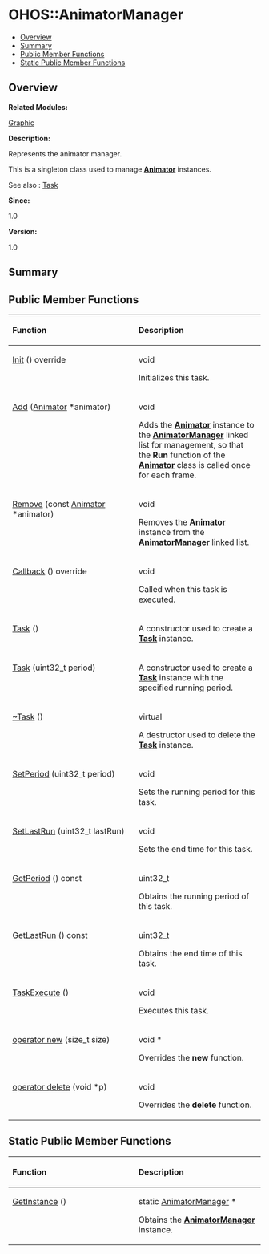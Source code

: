 # OHOS::AnimatorManager<a name="EN-US_TOPIC_0000001054799617"></a>

-   [Overview](#section842818002165633)
-   [Summary](#section981813086165633)
-   [Public Member Functions](#pub-methods)
-   [Static Public Member Functions](#pub-static-methods)

## **Overview**<a name="section842818002165633"></a>

**Related Modules:**

[Graphic](graphic.md)

**Description:**

Represents the animator manager. 

This is a singleton class used to manage  **[Animator](ohos-animator.md)**  instances.

See also
:   [Task](ohos-task.md) 

**Since:**

1.0

**Version:**

1.0

## **Summary**<a name="section981813086165633"></a>

## Public Member Functions<a name="pub-methods"></a>

<a name="table1471980344165633"></a>
<table><thead align="left"><tr id="row1257542546165633"><th class="cellrowborder" valign="top" width="50%" id="mcps1.1.3.1.1"><p id="p866992708165633"><a name="p866992708165633"></a><a name="p866992708165633"></a>Function</p>
</th>
<th class="cellrowborder" valign="top" width="50%" id="mcps1.1.3.1.2"><p id="p1304480807165633"><a name="p1304480807165633"></a><a name="p1304480807165633"></a>Description</p>
</th>
</tr>
</thead>
<tbody><tr id="row1235131250165633"><td class="cellrowborder" valign="top" width="50%" headers="mcps1.1.3.1.1 "><p id="p649327797165633"><a name="p649327797165633"></a><a name="p649327797165633"></a><a href="graphic.md#gadfc9e9cf812f172fb1b6ca7efb7ba099">Init</a> () override</p>
</td>
<td class="cellrowborder" valign="top" width="50%" headers="mcps1.1.3.1.2 "><p id="p331485052165633"><a name="p331485052165633"></a><a name="p331485052165633"></a> void </p>
<p id="p1471799759165633"><a name="p1471799759165633"></a><a name="p1471799759165633"></a>Initializes this task. </p>
</td>
</tr>
<tr id="row265411545165633"><td class="cellrowborder" valign="top" width="50%" headers="mcps1.1.3.1.1 "><p id="p399222143165633"><a name="p399222143165633"></a><a name="p399222143165633"></a><a href="graphic.md#ga8b60ed045dc2a3370498a3e6922d5400">Add</a> (<a href="ohos-animator.md">Animator</a> *animator)</p>
</td>
<td class="cellrowborder" valign="top" width="50%" headers="mcps1.1.3.1.2 "><p id="p1229243753165633"><a name="p1229243753165633"></a><a name="p1229243753165633"></a>void </p>
<p id="p780036434165633"><a name="p780036434165633"></a><a name="p780036434165633"></a>Adds the <strong id="b1719100570165633"><a name="b1719100570165633"></a><a name="b1719100570165633"></a><a href="ohos-animator.md">Animator</a></strong> instance to the <strong id="b1728053793165633"><a name="b1728053793165633"></a><a name="b1728053793165633"></a><a href="ohos-animatormanager.md">AnimatorManager</a></strong> linked list for management, so that the <strong id="b1583504059165633"><a name="b1583504059165633"></a><a name="b1583504059165633"></a>Run</strong> function of the <strong id="b1190512301165633"><a name="b1190512301165633"></a><a name="b1190512301165633"></a><a href="ohos-animator.md">Animator</a></strong> class is called once for each frame. </p>
</td>
</tr>
<tr id="row1553464071165633"><td class="cellrowborder" valign="top" width="50%" headers="mcps1.1.3.1.1 "><p id="p143587825165633"><a name="p143587825165633"></a><a name="p143587825165633"></a><a href="graphic.md#ga493d53a9e4a47b79d30c0d37f96a69da">Remove</a> (const <a href="ohos-animator.md">Animator</a> *animator)</p>
</td>
<td class="cellrowborder" valign="top" width="50%" headers="mcps1.1.3.1.2 "><p id="p78182987165633"><a name="p78182987165633"></a><a name="p78182987165633"></a>void </p>
<p id="p1089015991165633"><a name="p1089015991165633"></a><a name="p1089015991165633"></a>Removes the <strong id="b1909839878165633"><a name="b1909839878165633"></a><a name="b1909839878165633"></a><a href="ohos-animator.md">Animator</a></strong> instance from the <strong id="b1369708338165633"><a name="b1369708338165633"></a><a name="b1369708338165633"></a><a href="ohos-animatormanager.md">AnimatorManager</a></strong> linked list. </p>
</td>
</tr>
<tr id="row2000255519165633"><td class="cellrowborder" valign="top" width="50%" headers="mcps1.1.3.1.1 "><p id="p1302203241165633"><a name="p1302203241165633"></a><a name="p1302203241165633"></a><a href="graphic.md#ga8a7c3d733fc2112171a2e075dd425a5c">Callback</a> () override</p>
</td>
<td class="cellrowborder" valign="top" width="50%" headers="mcps1.1.3.1.2 "><p id="p72717811165633"><a name="p72717811165633"></a><a name="p72717811165633"></a> void </p>
<p id="p869619010165633"><a name="p869619010165633"></a><a name="p869619010165633"></a>Called when this task is executed. </p>
</td>
</tr>
<tr id="row800558951165633"><td class="cellrowborder" valign="top" width="50%" headers="mcps1.1.3.1.1 "><p id="p1168525279165633"><a name="p1168525279165633"></a><a name="p1168525279165633"></a><a href="graphic.md#gad94964a9139150b967ad640ea2076312">Task</a> ()</p>
</td>
<td class="cellrowborder" valign="top" width="50%" headers="mcps1.1.3.1.2 "><p id="p1515931337165633"><a name="p1515931337165633"></a><a name="p1515931337165633"></a>  </p>
<p id="p1839129463165633"><a name="p1839129463165633"></a><a name="p1839129463165633"></a>A constructor used to create a <strong id="b883107237165633"><a name="b883107237165633"></a><a name="b883107237165633"></a><a href="ohos-task.md">Task</a></strong> instance. </p>
</td>
</tr>
<tr id="row1905571613165633"><td class="cellrowborder" valign="top" width="50%" headers="mcps1.1.3.1.1 "><p id="p362725515165633"><a name="p362725515165633"></a><a name="p362725515165633"></a><a href="graphic.md#gaa7c50eb360b6a4478b5332b8bf565940">Task</a> (uint32_t period)</p>
</td>
<td class="cellrowborder" valign="top" width="50%" headers="mcps1.1.3.1.2 "><p id="p1283898913165633"><a name="p1283898913165633"></a><a name="p1283898913165633"></a> </p>
<p id="p71823204165633"><a name="p71823204165633"></a><a name="p71823204165633"></a>A constructor used to create a <strong id="b1410128944165633"><a name="b1410128944165633"></a><a name="b1410128944165633"></a><a href="ohos-task.md">Task</a></strong> instance with the specified running period. </p>
</td>
</tr>
<tr id="row1886884364165633"><td class="cellrowborder" valign="top" width="50%" headers="mcps1.1.3.1.1 "><p id="p1957505009165633"><a name="p1957505009165633"></a><a name="p1957505009165633"></a><a href="graphic.md#ga293d4e1533ea98cdebbbffe1afed38ef">~Task</a> ()</p>
</td>
<td class="cellrowborder" valign="top" width="50%" headers="mcps1.1.3.1.2 "><p id="p1546990022165633"><a name="p1546990022165633"></a><a name="p1546990022165633"></a> virtual </p>
<p id="p457135781165633"><a name="p457135781165633"></a><a name="p457135781165633"></a>A destructor used to delete the <strong id="b1415142522165633"><a name="b1415142522165633"></a><a name="b1415142522165633"></a><a href="ohos-task.md">Task</a></strong> instance. </p>
</td>
</tr>
<tr id="row568763311165633"><td class="cellrowborder" valign="top" width="50%" headers="mcps1.1.3.1.1 "><p id="p525673999165633"><a name="p525673999165633"></a><a name="p525673999165633"></a><a href="graphic.md#gac6e9fe7bde72bf506558a6f0d0287a92">SetPeriod</a> (uint32_t period)</p>
</td>
<td class="cellrowborder" valign="top" width="50%" headers="mcps1.1.3.1.2 "><p id="p1885733026165633"><a name="p1885733026165633"></a><a name="p1885733026165633"></a>void </p>
<p id="p1426249650165633"><a name="p1426249650165633"></a><a name="p1426249650165633"></a>Sets the running period for this task. </p>
</td>
</tr>
<tr id="row167723943165633"><td class="cellrowborder" valign="top" width="50%" headers="mcps1.1.3.1.1 "><p id="p283621662165633"><a name="p283621662165633"></a><a name="p283621662165633"></a><a href="graphic.md#gabdbfe69d5f5da3cc5bbb1749d281af62">SetLastRun</a> (uint32_t lastRun)</p>
</td>
<td class="cellrowborder" valign="top" width="50%" headers="mcps1.1.3.1.2 "><p id="p76374405165633"><a name="p76374405165633"></a><a name="p76374405165633"></a>void </p>
<p id="p2065138536165633"><a name="p2065138536165633"></a><a name="p2065138536165633"></a>Sets the end time for this task. </p>
</td>
</tr>
<tr id="row1094580857165633"><td class="cellrowborder" valign="top" width="50%" headers="mcps1.1.3.1.1 "><p id="p1853039595165633"><a name="p1853039595165633"></a><a name="p1853039595165633"></a><a href="graphic.md#gabd53b86c63b41172af155b8a7f86b84c">GetPeriod</a> () const</p>
</td>
<td class="cellrowborder" valign="top" width="50%" headers="mcps1.1.3.1.2 "><p id="p1404545767165633"><a name="p1404545767165633"></a><a name="p1404545767165633"></a>uint32_t </p>
<p id="p1355522921165633"><a name="p1355522921165633"></a><a name="p1355522921165633"></a>Obtains the running period of this task. </p>
</td>
</tr>
<tr id="row128354856165633"><td class="cellrowborder" valign="top" width="50%" headers="mcps1.1.3.1.1 "><p id="p27438960165633"><a name="p27438960165633"></a><a name="p27438960165633"></a><a href="graphic.md#ga2d4c9fbb026686623ff4d6e0b19d4960">GetLastRun</a> () const</p>
</td>
<td class="cellrowborder" valign="top" width="50%" headers="mcps1.1.3.1.2 "><p id="p791837069165633"><a name="p791837069165633"></a><a name="p791837069165633"></a>uint32_t </p>
<p id="p2115499990165633"><a name="p2115499990165633"></a><a name="p2115499990165633"></a>Obtains the end time of this task. </p>
</td>
</tr>
<tr id="row765352346165633"><td class="cellrowborder" valign="top" width="50%" headers="mcps1.1.3.1.1 "><p id="p553526484165633"><a name="p553526484165633"></a><a name="p553526484165633"></a><a href="graphic.md#ga96ed6680b2b9ad667e51d60554013020">TaskExecute</a> ()</p>
</td>
<td class="cellrowborder" valign="top" width="50%" headers="mcps1.1.3.1.2 "><p id="p1637349339165633"><a name="p1637349339165633"></a><a name="p1637349339165633"></a> void </p>
<p id="p544712675165633"><a name="p544712675165633"></a><a name="p544712675165633"></a>Executes this task. </p>
</td>
</tr>
<tr id="row2037023031165633"><td class="cellrowborder" valign="top" width="50%" headers="mcps1.1.3.1.1 "><p id="p1467501693165633"><a name="p1467501693165633"></a><a name="p1467501693165633"></a><a href="graphic.md#ga4854963aa969ee20a6cd174a70f5cd23">operator new</a> (size_t size)</p>
</td>
<td class="cellrowborder" valign="top" width="50%" headers="mcps1.1.3.1.2 "><p id="p628259952165633"><a name="p628259952165633"></a><a name="p628259952165633"></a>void * </p>
<p id="p1264044643165633"><a name="p1264044643165633"></a><a name="p1264044643165633"></a>Overrides the <strong id="b177380305165633"><a name="b177380305165633"></a><a name="b177380305165633"></a>new</strong> function. </p>
</td>
</tr>
<tr id="row750344929165633"><td class="cellrowborder" valign="top" width="50%" headers="mcps1.1.3.1.1 "><p id="p2093291029165633"><a name="p2093291029165633"></a><a name="p2093291029165633"></a><a href="graphic.md#gadf1997a0f56ac2b220e7f0f8e8e0a6ef">operator delete</a> (void *p)</p>
</td>
<td class="cellrowborder" valign="top" width="50%" headers="mcps1.1.3.1.2 "><p id="p764705953165633"><a name="p764705953165633"></a><a name="p764705953165633"></a>void </p>
<p id="p1703366488165633"><a name="p1703366488165633"></a><a name="p1703366488165633"></a>Overrides the <strong id="b1655450590165633"><a name="b1655450590165633"></a><a name="b1655450590165633"></a>delete</strong> function. </p>
</td>
</tr>
</tbody>
</table>

## Static Public Member Functions<a name="pub-static-methods"></a>

<a name="table1065199768165633"></a>
<table><thead align="left"><tr id="row1644711138165633"><th class="cellrowborder" valign="top" width="50%" id="mcps1.1.3.1.1"><p id="p1649814170165633"><a name="p1649814170165633"></a><a name="p1649814170165633"></a>Function</p>
</th>
<th class="cellrowborder" valign="top" width="50%" id="mcps1.1.3.1.2"><p id="p887188064165633"><a name="p887188064165633"></a><a name="p887188064165633"></a>Description</p>
</th>
</tr>
</thead>
<tbody><tr id="row1040648548165633"><td class="cellrowborder" valign="top" width="50%" headers="mcps1.1.3.1.1 "><p id="p1660761719165633"><a name="p1660761719165633"></a><a name="p1660761719165633"></a><a href="graphic.md#ga3ed818079b3501922f422b150f891d13">GetInstance</a> ()</p>
</td>
<td class="cellrowborder" valign="top" width="50%" headers="mcps1.1.3.1.2 "><p id="p1903944264165633"><a name="p1903944264165633"></a><a name="p1903944264165633"></a>static <a href="ohos-animatormanager.md">AnimatorManager</a> * </p>
<p id="p1552380832165633"><a name="p1552380832165633"></a><a name="p1552380832165633"></a>Obtains the <strong id="b1032486720165633"><a name="b1032486720165633"></a><a name="b1032486720165633"></a><a href="ohos-animatormanager.md">AnimatorManager</a></strong> instance. </p>
</td>
</tr>
</tbody>
</table>

